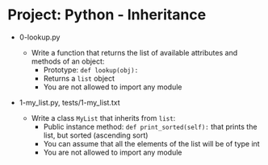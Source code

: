 # Project: Python - Inheritance

*   0-lookup.py
    - Write a function that returns the list of available attributes and methods of an object:
      - Prototype: `def lookup(obj):`
      - Returns a `list` object
      - You are not allowed to import any module

*   1-my_list.py, tests/1-my_list.txt
    - Write a class `MyList` that inherits from `list`:
      - Public instance method: `def print_sorted(self):` that prints the list, but sorted (ascending sort)
      - You can assume that all the elements of the list will be of type int
      - You are not allowed to import any module
